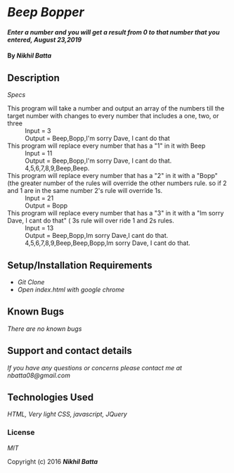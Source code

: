 # _Beep Bopper_

#### _Enter a number and you will get a result from 0 to that number that you entered, August 23,2019_

#### By _Nikhil Batta_

## Description

_Specs_

<dl>
  <dt>This program will take a number and output an array of the  numbers till the target number with changes to every number that includes a one, two, or three</dt>
    <dd>Input = 3 </dd>
    <dd>Output = Beep,Bopp,I'm sorry Dave, I cant do that </dd>
  <dt>This program will replace every number that has a "1" in it with Beep</dt>
    <dd>Input = 11</dd>
    <dd>Output = Beep,Bopp,I'm sorry Dave, I cant do that. 4,5,6,7,8,9,Beep,Beep.</dd>
  <dt>This program will replace every number that has a "2" in it with a "Bopp"(the greater number of the rules will override the other numbers rule. so if 2 and 1 are in the same number 2's rule will override 1s.</dt>
    <dd>Input = 21</dd>
    <dd>Output = Bopp</dd>
  <dt>This program will replace every number that has a "3" in it with a "Im sorry Dave, I cant do that" ( 3s rule will over ride 1 and 2s rules.</dt>
    <dd>Input = 13</dd>
    <dd>Output = Beep,Bopp,Im sorry Dave,I cant do that. 4,5,6,7,8,9,Beep,Beep,Bopp,Im sorry Dave, I cant do that.</dd>
</dl>


## Setup/Installation Requirements

* _Git Clone_
* _Open index.html with google chrome_

## Known Bugs

_There are no known bugs_

## Support and contact details

_If you have any questions or concerns please contact me at nbatta08@gmail.com_

## Technologies Used

_HTML, Very light CSS, javascript, JQuery_

### License

*MIT*

Copyright (c) 2016 **_Nikhil Batta_**
